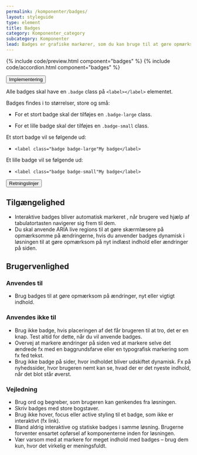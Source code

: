 ```yaml
---
permalink: /komponenter/badges/
layout: styleguide
type: element
title: Badges
category: Komponenter_category
subcategory: Komponenter
lead: Badges er grafiske markører, som du kan bruge til at gøre opmærksom på nyt eller vigtigt indhold. 
---
```


{% include code/preview.html component="badges" %}
{% include code/accordion.html component="badges" %}
<div class="accordion accordion-bordered">
  <button class="button-unstyled accordion-button"
    aria-expanded="false" aria-controls="code-documentation">
    Implementering
  </button>
  <div id="code-documentation" class="accordion-content">
    <section>
        <p>Alle badges skal have en <code>.badge</code> class på <code>&lt;label&gt;&lt;/label&gt;</code> elementet.</p>
        <p>Badges findes i to størrelser, store og små:</p>
        <ul>
          <li><p>For et stort badge skal der tilføjes en <code>.badge-large</code> class. </p></li>
          <li><p>For et lille badge skal der tilføjes en <code>.badge-small</code> class. </p></li>
        </ul>
        <p>Et stort badge vil se følgende ud:</p>
        <ul>
          <li><code>&lt;label class="badge badge-large"My badge&lt;/label&gt;</code></li>
        </ul>
        <p>Et lille badge vil se følgende ud:</p>
        <ul>
          <li><code>&lt;label class="badge badge-small"My badge&lt;/label&gt;</code></li>
        </ul>
    </section>
  </div>
</div>

<div class="accordion accordion-bordered">
  <button class="button-unstyled accordion-button"
      aria-expanded="true" aria-controls="label-docs">
    Retningslinjer
  </button>
  <div id="label-docs" aria-hidden="false" class="accordion-content">
    <article>
      <section>
          <h2 class="h4">Tilgængelighed</h2>
          <ul>
              <li>Interaktive badges bliver automatisk markeret , når brugere ved hjælp af tabulatortasten navigerer sig frem til dem.</li>
              <li>Du skal anvende ARIA live regions til at gøre skærmlæsere på opmærksomme på ændringerne, hvis du anvender badges dynamisk i løsningen til at gøre opmærksom på nyt indlæst indhold eller ændringer på siden.</li>
          </ul>
      </section>
      <section>
          <h2 class="h4">Brugervenlighed</h2>
          <h3 class="h5">Anvendes til</h3>
          <ul>
            <li>Brug badges til at gøre opmærksom på ændringer, nyt eller vigtigt indhold.</li>
          </ul>
          <h3 class="h5">Anvendes ikke til</h3>
          <ul>
              <li>Brug ikke badge, hvis placeringen af det får brugeren til at tro, det er en knap. Test altid for dette, når du vil anvende badges.</li>
              <li>Overvej at markere ændringer på siden ved at markere selve det ændrede fx med en baggrundsfarve eller en typografisk markering som fx fed tekst.</li>
              <li>Brug ikke badge på sider, hvor indholdet bliver udskiftet dynamisk. Fx på nyhedssider, hvor brugeren nemt kan se, hvad der er det nyeste indhold, når det blot står øverst.</li>
          </ul>
          <h3 class="h5">Vejledning</h3>                
          <ul>
              <li>Brug ord og begreber, som brugeren kan genkendes fra løsningen.</li>  
              <li>Skriv badges med store bogstaver.</li>
              <li>Brug ikke hover, focus eller active styling til et badge, som ikke er interaktivt (fx link).</li>
              <li>Bland aldrig interaktive og statiske badges i samme løsning. Brugerne forventer ensartet opførsel af komponenterne inden for løsningen.</li>
              <li>Vær varsom med at markere for meget indhold med badges – brug dem kun, hvor det virkelig er meningsfuldt.</li>
          </ul>
      </section>
    </article>
  </div>
</div>
